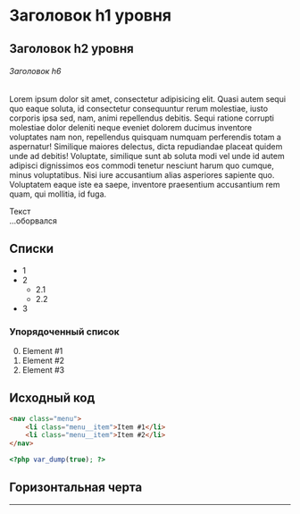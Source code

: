 # Заголовок h1 уровня #
## Заголовок h2 уровня ##
###### Заголовок h6 ######

Lorem ipsum dolor sit amet, consectetur adipisicing elit. Quasi autem sequi quo eaque soluta, id consectetur consequuntur rerum molestiae, iusto corporis ipsa sed, nam, animi repellendus debitis. Sequi ratione corrupti molestiae dolor deleniti neque eveniet dolorem ducimus inventore voluptates nam non, repellendus quisquam numquam perferendis totam a aspernatur! Similique maiores delectus, dicta repudiandae placeat quidem unde ad debitis! Voluptate, similique sunt ab soluta modi vel unde id autem adipisci dignissimos eos commodi tenetur nesciunt harum quo cumque, minus voluptatibus. Nisi iure accusantium alias asperiores sapiente quo. Voluptatem eaque iste ea saepe, inventore praesentium accusantium rem quam, qui mollitia, id fuga.

Текст  
...оборвался


## Списки ##
* 1
* 2
    * 2.1
    * 2.2
* 3

### Упорядоченный список ###

0. Element #1
0. Element #2
0. Element #3

## Исходный код ##
```html
<nav class="menu">
	<li class="menu__item">Item #1</li>
	<li class="menu__item">Item #2</li>
</nav>
```

```php
<?php var_dump(true); ?>
```

## Горизонтальная черта ##
***

